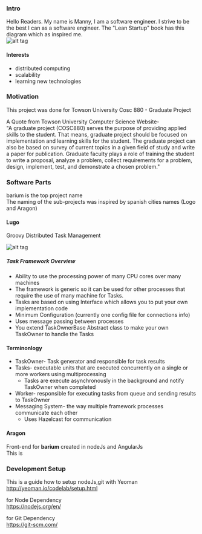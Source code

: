 ### Intro
Hello Readers. My name is Manny, I am a software engineer. I strive to be the best I can as a software engineer.
The "Lean Startup" book has this diagram which as inspired me.    
![alt tag](https://raw.githubusercontent.com/mcomp2010/barium/master/imgs/LeanStartupLoopClassic.png)

#### Interests
 * distributed computing     
 * scalability
 * learning new technologies 
 
### Motivation
This project was done for Towson University Cosc 880 - Graduate Project     

A Quote from Towson University Computer Science Website-    
"A graduate project (COSC880) serves the purpose of providing applied skills to the student. That means, graduate project should be focused on implementation and learning skills for the student. The graduate project can also be based on survey of current topics in a given field of study and write a paper for publication. Graduate faculty plays a role of training the student to write a proposal, analyze a problem, collect requirements for a problem, design, implement, test, and demonstrate a chosen problem."

### Software Parts
barium is the top project name    
The naming of the sub-projects was inspired by spanish cities names (Logo and Aragon)

#### Lugo
Groovy Distributed Task Management    

![alt tag](https://raw.githubusercontent.com/mcomp2010/barium/master/imgs/concept1.png)

##### Task Framework Overview
 * Ability to use the processing power of many CPU cores over many machines
 * The framework is generic so it can be used for other processes that require the use of many machine for Tasks. 
 * Tasks are based on using Interface which allows you to put your own implementation code
 * Minimum Configuration (currently one config file for connections info)
 * Uses message passing between processes
 * You extend TaskOwnerBase Abstract class to make your own TaskOwner to handle the Tasks 

#### Terminonlogy
 * TaskOwner- Task generator and responsible for task results
 * Tasks- executable units that are executed concurrently on a single or more workers using multiprocessing
     * Tasks are execute asynchronously in the background and notify TaskOwner when completed
 * Worker- responsible for executing tasks from queue and sending results to TaskOwner
 * Messaging System- the way multiple framework processes communicate each other 
     * Uses Hazelcast for communication 


#### Aragon
Front-end for **barium** created in nodeJs and AngularJs    
This is 

### Development Setup
This is a guide how to setup nodeJs,git with Yeoman    
http://yeoman.io/codelab/setup.html    

for Node Dependency     
https://nodejs.org/en/    

for Git Dependency    
https://git-scm.com/    

